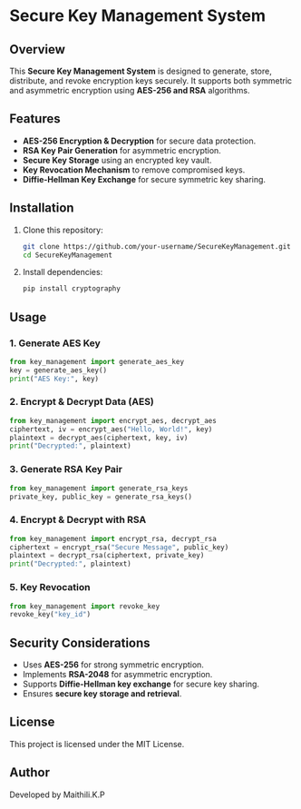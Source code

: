 # Secure Key Management System

## Overview
This **Secure Key Management System** is designed to generate, store, distribute, and revoke encryption keys securely. It supports both symmetric and asymmetric encryption using **AES-256 and RSA** algorithms.

## Features
- **AES-256 Encryption & Decryption** for secure data protection.
- **RSA Key Pair Generation** for asymmetric encryption.
- **Secure Key Storage** using an encrypted key vault.
- **Key Revocation Mechanism** to remove compromised keys.
- **Diffie-Hellman Key Exchange** for secure symmetric key sharing.

## Installation
1. Clone this repository:
   ```bash
   git clone https://github.com/your-username/SecureKeyManagement.git
   cd SecureKeyManagement
   ```
2. Install dependencies:
   ```bash
   pip install cryptography
   ```

## Usage
### 1. Generate AES Key
```python
from key_management import generate_aes_key
key = generate_aes_key()
print("AES Key:", key)
```

### 2. Encrypt & Decrypt Data (AES)
```python
from key_management import encrypt_aes, decrypt_aes
ciphertext, iv = encrypt_aes("Hello, World!", key)
plaintext = decrypt_aes(ciphertext, key, iv)
print("Decrypted:", plaintext)
```

### 3. Generate RSA Key Pair
```python
from key_management import generate_rsa_keys
private_key, public_key = generate_rsa_keys()
```

### 4. Encrypt & Decrypt with RSA
```python
from key_management import encrypt_rsa, decrypt_rsa
ciphertext = encrypt_rsa("Secure Message", public_key)
plaintext = decrypt_rsa(ciphertext, private_key)
print("Decrypted:", plaintext)
```

### 5. Key Revocation
```python
from key_management import revoke_key
revoke_key("key_id")
```

## Security Considerations
- Uses **AES-256** for strong symmetric encryption.
- Implements **RSA-2048** for asymmetric encryption.
- Supports **Diffie-Hellman key exchange** for secure key sharing.
- Ensures **secure key storage and retrieval**.

## License
This project is licensed under the MIT License.

## Author
Developed by Maithili.K.P

